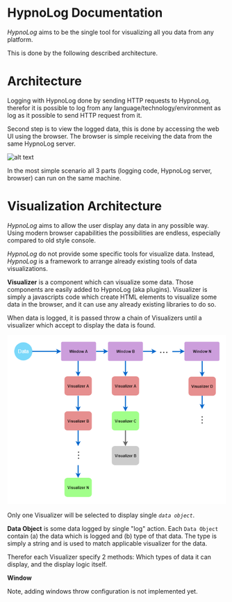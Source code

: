 HypnoLog Documentation
============================

*HypnoLog* aims to be the single tool for visualizing all you data from any
platform.
<!--TODO: write about data Visualization agnostic-->
This is done by the following described architecture.

# Architecture

Logging with HypnoLog done by sending HTTP requests to HypnoLog, therefor it is
possible to log from any language/technology/environment as log as it possible
to send HTTP request from it.

Second step is to view the logged data, this is done by accessing the web UI
using the browser. The browser is simple receiving the data from the same
HypnoLog server.

![alt text](/doc/images/architecture.png "HypnoLog Architecture")

In the most simple scenario all 3 parts (logging code, HypnoLog server, browser)
can run on the same machine.

# Visualization Architecture

*HypnoLog* aims to allow the user display any data in any possible way. Using
modern browser capabilities the possibilities are endless, especially compared
to old style console. 

*HypnoLog* do not provide some specific tools for visualize data. Instead,
*HypnoLog* is a framework to arrange already existing tools of data visualizations.

**Visualizer** is a component which can visualize some data. Those components
are easily added to HypnoLog (aka plugins). Visualizer is simply a javascripts
code which create HTML elements to visualize some data in the browser, and it
can use any already existing libraries to do so.

When data is logged, it is passed throw a chain of Visualizers until a
visualizer which accept to display the data is found.

![alt text](/doc/images/data-flow-chart.png "HypnoLog Visualization Architecture")

Only one Visualizer will be selected to display single *`data object`*.

**Data Object** is some data logged by single "log" action. Each `Data Object`
contain (a) the data which is logged and (b) type of that data. The type is
simply a string and is used to match applicable visualizer for the data.

Therefor each Visualizer specify 2 methods: Which types of data it can display,
and the display logic itself.

**Window**
<!--TODO write about windows-->
Note, adding windows throw configuration is not implemented yet.

